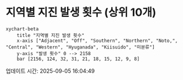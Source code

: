 # 지역별 지진 발생 횟수 (상위 10개)

```mermaid
xychart-beta
    title "지역별 지진 발생 횟수"
    x-axis ["Adjacent", "Off", "Southern", "Northern", "Noto,", "Central", "Western", "Hyuganada", "Kiisuido", "미분류"]
    y-axis "발생 횟수" 0 --> 2158
    bar [2156, 124, 32, 31, 21, 18, 15, 12, 9, 8]
```

업데이트 시간: 2025-09-05 16:04:49
